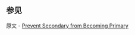 ## 参见

原文 - [Prevent Secondary from Becoming Primary]( https://docs.mongodb.com/manual/tutorial/configure-secondary-only-replica-set-member/ )

